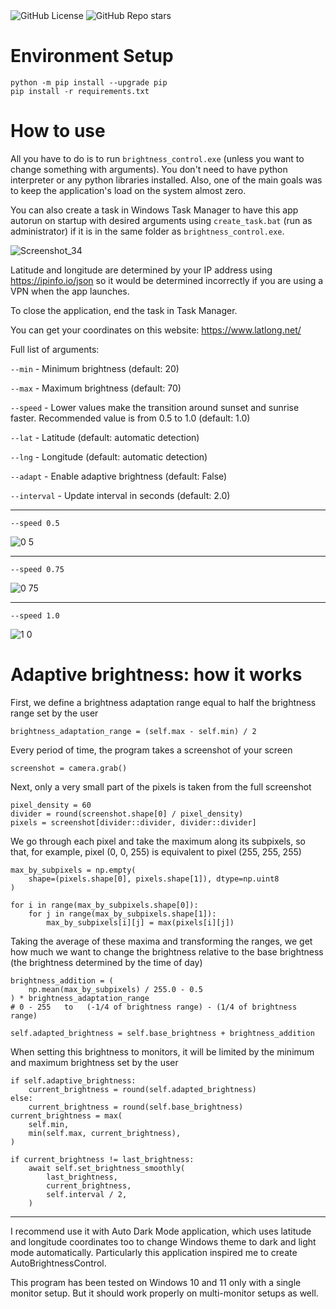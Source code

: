 <div align="left">
  <img alt="GitHub License" src="https://img.shields.io/github/license/MishaGalin/AutoBrightnessControl">
  <img alt="GitHub Repo stars" src="https://img.shields.io/github/stars/MishaGalin/AutoBrightnessControl">
</div>

# Environment Setup

```
python -m pip install --upgrade pip
pip install -r requirements.txt
```

# How to use

All you have to do is to run ```brightness_control.exe``` (unless you want to change something with arguments). You don't need to have python interpreter or any python libraries installed. Also, one of the main goals was to keep the application's load on the system almost zero.

You can also create a task in Windows Task Manager to have this app autorun on startup with desired arguments using ```create_task.bat``` (run as administrator) if it is in the same folder as ```brightness_control.exe```.

![Screenshot_34](https://github.com/user-attachments/assets/f443c976-2ccb-4e1a-8494-9b65a1324d61)

Latitude and longitude are determined by your IP address using https://ipinfo.io/json so it would be determined incorrectly if you are using a VPN when the app launches.

To close the application, end the task in Task Manager.

You can get your coordinates on this website: https://www.latlong.net/

Full list of arguments:

```--min``` - Minimum brightness (default: 20)

```--max``` - Maximum brightness (default: 70)

```--speed``` - Lower values make the transition around sunset and sunrise faster. Recommended value is from 0.5 to 1.0 (default: 1.0)

```--lat``` - Latitude (default: automatic detection)

```--lng``` - Longitude (default: automatic detection)

```--adapt``` - Enable adaptive brightness (default: False)

```--interval``` - Update interval in seconds (default: 2.0)

---

```
--speed 0.5
```
![0 5](https://github.com/user-attachments/assets/d5e40796-5f55-4bdf-9441-119b854e05ff)

---

```
--speed 0.75
```
![0 75](https://github.com/user-attachments/assets/57bc00d4-cccc-461d-beef-124dccc6212a)

---

```
--speed 1.0
```

![1 0](https://github.com/user-attachments/assets/41ed7861-4ef0-436b-bdfa-e57a4e782130)

# Adaptive brightness: how it works

First, we define a brightness adaptation range equal to half the brightness range set by the user

```
brightness_adaptation_range = (self.max - self.min) / 2
```

Every period of time, the program takes a screenshot of your screen

```
screenshot = camera.grab()
```

Next, only a very small part of the pixels is taken from the full screenshot

```
pixel_density = 60
divider = round(screenshot.shape[0] / pixel_density)
pixels = screenshot[divider::divider, divider::divider]
```

We go through each pixel and take the maximum along its subpixels, so that, for example, pixel (0, 0, 255) is equivalent to pixel (255, 255, 255)

```
max_by_subpixels = np.empty(
    shape=(pixels.shape[0], pixels.shape[1]), dtype=np.uint8
)

for i in range(max_by_subpixels.shape[0]):
    for j in range(max_by_subpixels.shape[1]):
        max_by_subpixels[i][j] = max(pixels[i][j])
```

Taking the average of these maxima and transforming the ranges, we get how much we want to change the brightness relative to the base brightness (the brightness determined by the time of day)

```
brightness_addition = (
    np.mean(max_by_subpixels) / 255.0 - 0.5
) * brightness_adaptation_range
# 0 - 255   to   (-1/4 of brightness range) - (1/4 of brightness range)

self.adapted_brightness = self.base_brightness + brightness_addition
```

When setting this brightness to monitors, it will be limited by the minimum and maximum brightness set by the user

```
if self.adaptive_brightness:
    current_brightness = round(self.adapted_brightness)
else:
    current_brightness = round(self.base_brightness)
current_brightness = max(
    self.min,
    min(self.max, current_brightness),
)

if current_brightness != last_brightness:
    await self.set_brightness_smoothly(
        last_brightness,
        current_brightness,
        self.interval / 2,
    )
```

---

I recommend use it with Auto Dark Mode application, which uses latitude and longitude coordinates too to change Windows theme to dark and light mode automatically. Particularly this application inspired me to create AutoBrightnessControl.

This program has been tested on Windows 10 and 11 only with a single monitor setup. But it should work properly on multi-monitor setups as well.
